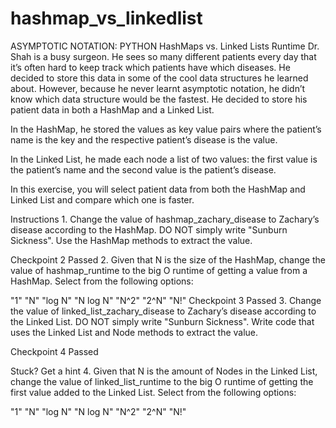 # hashmap_vs_linkedlist

ASYMPTOTIC NOTATION: PYTHON
HashMaps vs. Linked Lists Runtime
Dr. Shah is a busy surgeon. He sees so many different patients every day that it’s often hard to keep track which patients have which diseases. He decided to store this data in some of the cool data structures he learned about. However, because he never learnt asymptotic notation, he didn’t know which data structure would be the fastest. He decided to store his patient data in both a HashMap and a Linked List.

In the HashMap, he stored the values as key value pairs where the patient’s name is the key and the respective patient’s disease is the value.

In the Linked List, he made each node a list of two values: the first value is the patient’s name and the second value is the patient’s disease.

In this exercise, you will select patient data from both the HashMap and Linked List and compare which one is faster.

Instructions
1.
Change the value of hashmap_zachary_disease to Zachary’s disease according to the HashMap. DO NOT simply write "Sunburn Sickness". Use the HashMap methods to extract the value.

Checkpoint 2 Passed
2.
Given that N is the size of the HashMap, change the value of hashmap_runtime to the big O runtime of getting a value from a HashMap. Select from the following options:

"1"
"N"
"log N"
"N log N"
"N^2"
"2^N"
"N!"
Checkpoint 3 Passed
3.
Change the value of linked_list_zachary_disease to Zachary’s disease according to the Linked List. DO NOT simply write "Sunburn Sickness". Write code that uses the Linked List and Node methods to extract the value.

Checkpoint 4 Passed

Stuck? Get a hint
4.
Given that N is the amount of Nodes in the Linked List, change the value of linked_list_runtime to the big O runtime of getting the first value added to the Linked List. Select from the following options:

"1"
"N"
"log N"
"N log N"
"N^2"
"2^N"
"N!"
